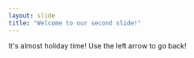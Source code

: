 ```yaml
---
layout: slide
title: "Welcome to our second slide!"
---
```

It's almost holiday time!
Use the left arrow to go back!